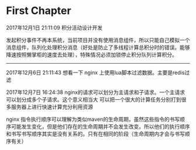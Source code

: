 # First Chapter

2017年12月1日 21:11:09    积分活动设计开发

发起积分事件不再本系统，当前项目并没有使用消息组件，所以只能自己模拟一个消息组件，队列化处理积分消息（好处是防止了多线程计算总积分时的错误。能够降速按照懒掌柜的速度去处理），特殊情况必须加锁停止积分队列计算积分。

---

2017年12月6日 21:11:43    想看一下 nginx 上使用lua脚本过滤数据。主要是redis过滤

2017年12月7日 16:24:38  nginx的请求可以划分为主请求和子请求。一个主请求可以划分成多个子请求。这个意义相当大 可以把一个很大的计算任务分别打到很多服务器上进行快速计算充分利用资源

nginx 指令执行顺序可以理解为类似maven的生命周期，虽然这些指令的书写顺序可能发生变化，但是他们存在的生命周期并不会发生改变。所以他们的执行顺序和书写书写顺序其实是没有关系的。只有在相同的阶段（生命周期内才会与书写顺序有关）

